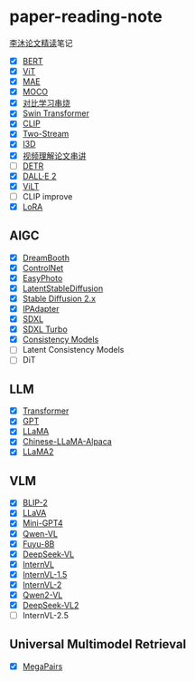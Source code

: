 # paper-reading-note

[李沐论文精读](https://github.com/mli/paper-reading)笔记

- [x] [BERT](./notes/002_bert.md)
- [x] [ViT](./notes/003_vit.md)
- [x] [MAE](./notes/004_mae.md)
- [x] [MOCO](./notes/005_moco.md)
- [x] [对比学习串烧](./notes/006_contrast_learning.md)
- [x] [Swin Transformer](./notes/007_swin_transformer.md)
- [x] [CLIP](./notes/008_clip.md)
- [x] [Two-Stream](./notes/009_two_stream.md)
- [x] [I3D](./notes/010_i3d.md)
- [x] [视频理解论文串讲](./notes/011_video_understanding.md)
- [ ] [DETR](./notes/012_detr.md)
- [x] [DALL·E 2](./notes/013_dalle2.md)
- [x] [ViLT](./notes/014_vilt.md)
- [ ] CLIP improve
- [x] [LoRA](./notes/020_lora.md)

## AIGC
- [x] [DreamBooth](./notes/022_dreambooth.md)
- [x] [ControlNet](./notes/023_controlnet.md)
- [x] [EasyPhoto](./notes/024_easyphoto.md)
- [x] [LatentStableDiffusion](./notes/025_latent_diffusion_model.md)
- [x] [Stable Diffusion 2.x](./notes/030_stable_diffusion_2.x.md) 
- [x] [IPAdapter](./notes/026_ipadapter.md)
- [x] [SDXL](./notes/027_sdxl.md)
- [x] [SDXL Turbo](./notes/031_sdxl_turbo.md)
- [x] [Consistency Models](./notes/028_consistency_models.md)
- [ ] Latent Consistency Models
- [ ] DiT

## LLM
- [x] [Transformer](./notes/001_transformer.md)
- [x] [GPT](./notes/016_gpt.md)
- [x] [LLaMA](./notes/018_llama.md)
- [x] [Chinese-LLaMA-Alpaca](./notes/019_chinese_llama.md)
- [x] [LLaMA2](./notes/021_llama2.md)

## VLM
- [x] [BLIP-2](./notes/038_blip2.md)
- [x] [LLaVA](./notes/032_llava.md)
- [x] [Mini-GPT4](./notes/033_minigpt4.md)
- [x] [Qwen-VL](./notes/034_qwenvl.md)
- [x] [Fuyu-8B](./notes/035_fuyu8b.md)
- [x] [DeepSeek-VL](./notes/036_deepseekvl.md)
- [x] [InternVL](./notes/037_internvl.md)
- [x] [InternVL-1.5](/notes/039_internvl1.5.md)
- [x] [InternVL-2](./notes/040_internvl2.md)
- [x] [Qwen2-VL](./notes/041_qwen2vl.md)
- [x] [DeepSeek-VL2](./notes/042_deepseekvl2.md)
- [ ] InternVL-2.5

## Universal Multimodel Retrieval

- [x] [MegaPairs](./notes/043_megapairs.md)
